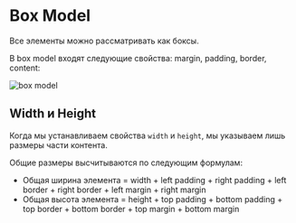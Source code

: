 # Box Model
Все элементы можно рассматривать как боксы.

В box model входят следующие свойства: margin, padding, border, content:

![box model](http://skrinshoter.ru/i/200518/QUF2vjjV.png)

## Width и Height
Когда мы устанавливаем свойства `width` и `height`, мы указываем лишь размеры части контента.

Общие размеры высчитываются по следующим формулам:
* Общая ширина элемента = width + left padding + right padding + left border + right border + left margin + right margin
* Общая высота элемента = height + top padding + bottom padding + top border + bottom border + top margin + bottom margin
